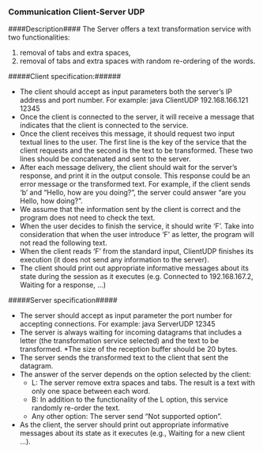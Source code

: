 ### Communication Client-Server UDP ###
####Description####
The Server offers a text
transformation service with two functionalities: 
1. removal of tabs and extra spaces,
2. removal of tabs and extra spaces with random re-ordering of the words.

#####Client specification:######
* The client should accept as input parameters both the server’s IP address and port
number. For example: java ClientUDP 192.168.166.121 12345
* Once the client is connected to the server, it will receive a message that indicates that
the client is connected to the service.
* Once the client receives this message, it should request two input textual lines to the
user. The first line is the key of the service that the client requests and the second is the
text to be transformed. These two lines should be concatenated and sent to the server.
* After each message delivery, the client should wait for the server’s response, and print it
in the output console. This response could be an error message or the transformed text.
For example, if the client sends ‘b’ and “Hello, how are you doing?”, the
server could answer “are you Hello, how doing?”.
* We assume that the information sent by the client is correct and the program does not
need to check the text.
* When the user decides to finish the service, it should write ‘F’. Take into consideration
that when the user introduce ‘F’ as letter, the program will not read the following text.
* When the client reads ‘F’ from the standard input, ClientUDP finishes its execution (it
does not send any information to the server).
* The client should print out appropriate informative messages about its state during the
session as it executes (e.g. Connected to 192.168.167.2, Waiting for a
response, …)

#####Server specification##### 
* The server should accept as input parameter the port number for accepting connections.
For example: java ServerUDP 12345
* The server is always waiting for incoming datagrams that includes a letter (the
transformation service selected) and the text to be transformed.
*The size of the reception buffer should be 20 bytes.
* The server sends the transformed text to the client that sent the datagram.
* The answer of the server depends on the option selected by the client:
    * L: The server remove extra spaces and tabs. The result is a text with only one
space between each word.
    * B: In addition to the functionality of the L option, this service randomly re-order
the text.
    * Any other option: The server send “Not supported option”.
* As the client, the server should print out appropriate informative messages about its state
as it executes (e.g., Waiting for a new client …).